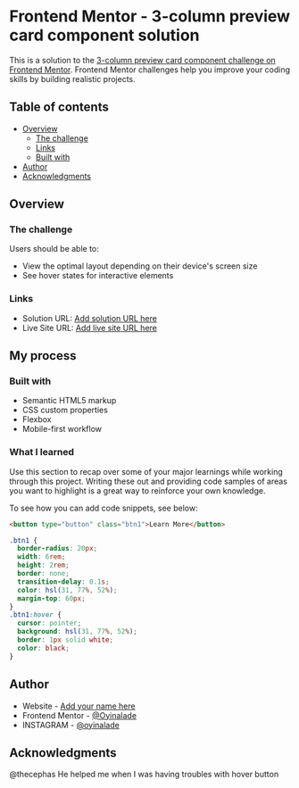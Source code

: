 # Frontend Mentor - 3-column preview card component solution

This is a solution to the [3-column preview card component challenge on Frontend Mentor](https://www.frontendmentor.io/challenges/3column-preview-card-component-pH92eAR2-). Frontend Mentor challenges help you improve your coding skills by building realistic projects.

## Table of contents

- [Overview](#overview)
  - [The challenge](#the-challenge)
  - [Links](#links)
  - [Built with](#built-with)
- [Author](#author)
- [Acknowledgments](#acknowledgments)

## Overview

### The challenge

Users should be able to:

- View the optimal layout depending on their device's screen size
- See hover states for interactive elements

### Links

- Solution URL: [Add solution URL here](https://github.com/Oyinalade/3-column-preview-card-component.git)
- Live Site URL: [Add live site URL here](https://oyinalade.github.io/3-column-preview-card-component/)

## My process

### Built with

- Semantic HTML5 markup
- CSS custom properties
- Flexbox
- Mobile-first workflow

### What I learned

Use this section to recap over some of your major learnings while working through this project. Writing these out and providing code samples of areas you want to highlight is a great way to reinforce your own knowledge.

To see how you can add code snippets, see below:

```html
<button type="button" class="btn1">Learn More</button>
```

```css
.btn1 {
  border-radius: 20px;
  width: 6rem;
  height: 2rem;
  border: none;
  transition-delay: 0.1s;
  color: hsl(31, 77%, 52%);
  margin-top: 60px;
}
.btn1:hover {
  cursor: pointer;
  background: hsl(31, 77%, 52%);
  border: 1px solid white;
  color: black;
}
```

## Author

- Website - [Add your name here](https://www.your-site.com)
- Frontend Mentor - [@Oyinalade](https://www.frontendmentor.io/profile/Oyinalade)
- INSTAGRAM - [@oyinalade](https://www.instagram.com/oyinalade)

## Acknowledgments

@thecephas
He helped me when I was having troubles with hover button
